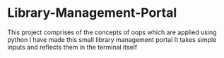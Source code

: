 # Library-Management-Portal
This project comprises of the concepts of oops which are applied using python
I have made this small library management portal
It takes simple inputs and reflects them in the terminal itself

